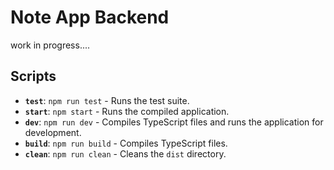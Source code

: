# Note App Backend

work in progress....

## Scripts

- **`test`**: `npm run test` - Runs the test suite.
- **`start`**: `npm start` - Runs the compiled application.
- **`dev`**: `npm run dev` - Compiles TypeScript files and runs the application for development.
- **`build`**: `npm run build` - Compiles TypeScript files.
- **`clean`**: `npm run clean` - Cleans the `dist` directory.
